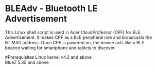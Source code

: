 # BLEAdv - Bluetooth LE Advertisement
This Linux shell script is used in Acer CloudProfessor (CPF) for BLE Advertisement.  It makes CPF as a BLE peripheral role and broadcasts the BT MAC address.  Once CPF is powered on, the device acts like a BLE beacon waiting for smartphone and tablets to discover.

#Prerequisites
Linux kernel v4.2 and above <br/>
BlueZ 5.35 and above


